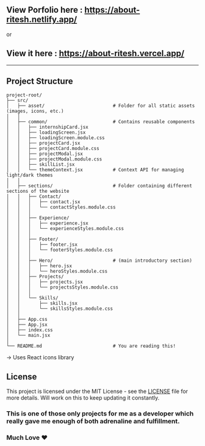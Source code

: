 ## View Porfolio here : https://about-ritesh.netlify.app/
or 
## View it here : https://about-ritesh.vercel.app/ 

---

## Project Structure

```
project-root/
├── src/
│   ├── asset/                         # Folder for all static assets (images, icons, etc.)
│   │
│   ├── common/                        # Contains reusable components
│   │   ├── internshipCard.jsx
│   │   ├── loadingScreen.jsx
│   │   ├── loadingScreen.module.css
│   │   ├── projectCard.jsx
│   │   ├── projectCard.module.css
│   │   ├── projectModal.jsx
│   │   ├── projectModal.module.css
│   │   ├── skillList.jsx
│   │   └── themeContext.jsx           # Context API for managing light/dark themes
│   │
│   ├── sections/                      # Folder containing different sections of the website
│   │   ├── Contact/
│   │   │   ├── contact.jsx
│   │   │   └── contactStyles.module.css
│   │   │
│   │   ├── Experience/
│   │   │   ├── experience.jsx
│   │   │   └── experienceStyles.module.css
│   │   │
│   │   ├── Footer/
│   │   │   ├── footer.jsx
│   │   │   └── footerStyles.module.css
│   │   │
│   │   ├── Hero/                      # (main introductory section)
│   │   │   ├── hero.jsx
│   │   │   └── heroStyles.module.css
│   │   ├── Projects/
│   │   │   ├── projects.jsx
│   │   │   └── projectsStyles.module.css
│   │   │
│   │   └── Skills/
│   │       ├── skills.jsx
│   │       └── skillsStyles.module.css
│   │
│   ├── App.css
│   ├── App.jsx
│   ├── index.css
│   └── main.jsx
│
└── README.md                          # You are reading this!
```
-> Uses React icons library 

## License

This project is licensed under the MIT License - see the [LICENSE](LICENSE) file for more details.
Will work on this to keep updating it constantly.


### This is one of those only projects for me as a developer which really gave me enough of both adrenaline and fulfillment.


### Much Love ❤️
